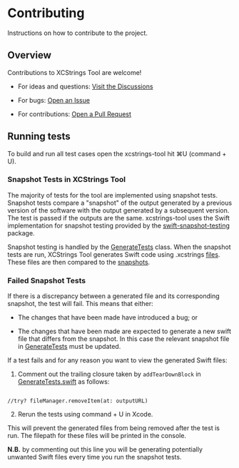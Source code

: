 # Contributing

  

Instructions on how to contribute to the project.

  

## Overview

  

Contributions to XCStrings Tool are welcome!

  

- For ideas and questions: [Visit the Discussions](https://github.com/liamnichols/xcstrings-tool/discussions)

- For bugs: [Open an Issue](https://github.com/liamnichols/xcstrings-tool/issues/choose)

- For contributions: [Open a Pull Request](https://github.com/liamnichols/xcstrings-tool/compare)

  

## Running tests

  

To build and run all test cases open the xcstrings-tool hit ⌘U (command + U).

  

### Snapshot Tests in XCStrings Tool

  

The majority of tests for the tool are implemented using snapshot tests. Snapshot tests compare a "snapshot" of the output generated by a previous version of the software with the output generated by a subsequent version. The test is passed if the outputs are the same. xcstrings-tool uses the Swift implementation for snapshot testing provided by the [swift-snapshot-testing](https://github.com/pointfreeco/swift-snapshot-testing) package.

  

Snapshot testing is handled by the [GenerateTests](https://github.com/liamnichols/xcstrings-tool/blob/main/Tests/XCStringsToolTests/GenerateTests.swift) class. When the snapshot tests are run, XCStrings Tool generates Swift code using .xcstrings [files](https://github.com/liamnichols/xcstrings-tool/tree/main/Tests/XCStringsToolTests/__Fixtures__). These files are then compared to the [snapshots](https://github.com/liamnichols/xcstrings-tool/tree/main/Tests/XCStringsToolTests/__Snapshots__/GenerateTests).

  

### Failed Snapshot Tests

  

If there is a discrepancy between a generated file and its corresponding snapshot, the test will fail. This means that either:

* The changes that have been made have introduced a bug; or

* The changes that have been made are expected to generate a new swift file that differs from the snapshot. In this case the relevant snapshot file in [GenerateTests](https://github.com/liamnichols/xcstrings-tool/tree/main/Tests/XCStringsToolTests/__Snapshots__/GenerateTests) must be updated.

  

If a test fails and for any reason you want to view the generated Swift files:

1. Comment out the trailing closure taken by `addTearDownBlock` in [GenerateTests.swift](https://github.com/liamnichols/xcstrings-tool/blob/main/Tests/XCStringsToolTests/GenerateTests.swift) as follows:

  

```

//try? fileManager.removeItem(at: outputURL)

```

  

2.  Rerun the tests using command + U in Xcode.

  

This will prevent the generated files from being removed after the test is run. The filepath for these files will be printed in the console.

**N.B.** by commenting out this line you will be generating potentially unwanted Swift files every time you run the snapshot tests.
